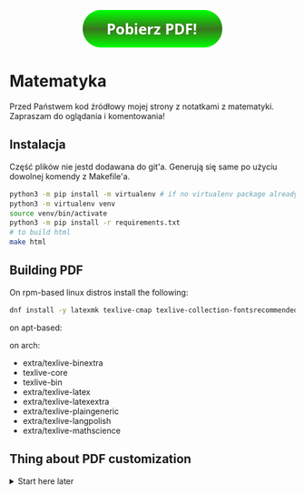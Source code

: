 <p align="center">
<a href="https://github.com/gucio321/matematyka/blob/pdf/matematyka.pdf"><img src="./button.png"></a>
</p>

# Matematyka

Przed Państwem kod źródłowy mojej strony z notatkami z matematyki.
Zapraszam do oglądania i komentowania!

## Instalacja

Część plików nie jestd dodawana do git'a. Generują się same po użyciu dowolnej komendy z Makefile'a.

```sh
python3 -m pip install -m virtualenv # if no virtualenv package already installed
python3 -m virtualenv venv
source venv/bin/activate
python3 -m pip install -r requirements.txt
# to build html
make html
```

## Building PDF

On rpm-based linux distros install the following:

```sh
dnf install -y latexmk texlive-cmap texlive-collection-fontsrecommended texlive-fncychap texlive-wrapfig texlive-capt-of texlive-framed texlive-upquote texlive-needspace texlive-tabulary texlive-parskip texlive-oberdiek texlive-cancel
```

on apt-based:


on arch:
- extra/texlive-binextra
- texlive-core
- texlive-bin
- extra/texlive-latex
- extra/texlive-latexextra
- extra/texlive-plaingeneric
- extra/texlive-langpolish
- extra/texlive-mathscience

## Thing about PDF customization

<details><summary>Start here later</summary>


ChatGPT
To customize the title page generated by Sphinx when creating a PDF via make latexpdf, you can modify the LaTeX template used for the title page. Sphinx allows you to override the default LaTeX templates by providing your own custom template.

Follow these steps to customize the title page:

Step 1: Locate Sphinx's LaTeX Template Files
Find the sphinx directory in your Python installation. You can usually locate it within the site-packages directory of your Python environment.

Inside the sphinx directory, navigate to texinputs.

Step 2: Copy Default Template
Locate the sphinxmanual.cls or sphinxhowto.cls file (depending on the type of document you're generating).

Copy this file to your Sphinx documentation project directory. Name the copied file something like custom_sphinxmanual.cls to avoid confusion.

Step 3: Modify the Title Page in the Copied Template
Open the copied file (custom_sphinxmanual.cls) in a text editor and find the section related to the title page. It might look something like this:

latex
￼Copy code
\renewcommand{\maketitle}{
  % Title page contents...
}
Modify the contents within the \maketitle command to customize the title page. You can change the layout, add or remove elements, or alter formatting as needed.

Step 4: Use the Custom Template
In your conf.py file in the Sphinx project directory, add or modify the latex_elements variable to specify the use of the custom template:

python
￼Copy code
latex_elements = {
    'papersize': 'letterpaper',
    'pointsize': '10pt',
    'classoptions': ',openany',
    'babel': '\\usepackage[english]{babel}',
    'preamble': '\\input{preamble.tex}',
    'sphinxsetup': 'VerbatimBorderColor={rgb}{1,1,1}',
    'maketitle': '\\input{custom_sphinxmanual.cls}',  # Use the custom template
}
Replace 'custom_sphinxmanual.cls' with the name of your custom template file.

Step 5: Generate the PDF
Regenerate the documentation using make clean followed by make latexpdf. This will use the modified template to generate the PDF, including the customized title page.

Ensure to adjust the LaTeX commands in the copied file (custom_sphinxmanual.cls) as per your requirements. This method allows you to have full control over the title page layout and contents in your Sphinx-generated PDF.

</details>

